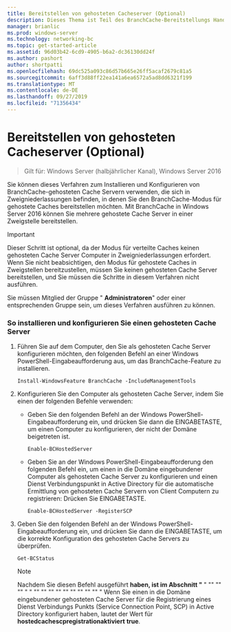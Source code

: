 ```yaml
---
title: Bereitstellen von gehosteten Cacheserver (Optional)
description: Dieses Thema ist Teil des BranchCache-Bereitstellungs Handbuchs für Windows Server 2016, das zeigt, wie BranchCache im Modus für verteilte und gehostete Caches bereitgestellt wird, um die WAN-Bandbreitenauslastung in Zweigniederlassungen zu optimieren.
manager: brianlic
ms.prod: windows-server
ms.technology: networking-bc
ms.topic: get-started-article
ms.assetid: 96d03b42-6cd9-4905-b6a2-dc36130dd24f
ms.author: pashort
author: shortpatti
ms.openlocfilehash: 69dc525a093c86d57b665e26ff5acaf2679c81a5
ms.sourcegitcommit: 6aff3d88ff22ea141a6ea6572a5ad8dd6321f199
ms.translationtype: MT
ms.contentlocale: de-DE
ms.lasthandoff: 09/27/2019
ms.locfileid: "71356434"
---
```

# <a name="deploy-hosted-cache-servers-optional"></a>Bereitstellen von gehosteten Cacheserver (Optional)

>Gilt für: Windows Server (halbjährlicher Kanal), Windows Server 2016

Sie können dieses Verfahren zum Installieren und Konfigurieren von BranchCache-gehosteten Cache Servern verwenden, die sich in Zweigniederlassungen befinden, in denen Sie den BranchCache-Modus für gehostete Caches bereitstellen möchten. Mit BranchCache in Windows Server 2016 können Sie mehrere gehostete Cache Server in einer Zweigstelle bereitstellen.  
  
> [!IMPORTANT]  
> Dieser Schritt ist optional, da der Modus für verteilte Caches keinen gehosteten Cache Server Computer in Zweigniederlassungen erfordert. Wenn Sie nicht beabsichtigen, den Modus für gehostete Caches in Zweigstellen bereitzustellen, müssen Sie keinen gehosteten Cache Server bereitstellen, und Sie müssen die Schritte in diesem Verfahren nicht ausführen.  
  
Sie müssen Mitglied der Gruppe " **Administratoren**" oder einer entsprechenden Gruppe sein, um dieses Verfahren ausführen zu können.  
  
### <a name="to-install-and-configure-a-hosted-cache-server"></a>So installieren und konfigurieren Sie einen gehosteten Cache Server  
  
1.  Führen Sie auf dem Computer, den Sie als gehosteten Cache Server konfigurieren möchten, den folgenden Befehl an einer Windows PowerShell-Eingabeaufforderung aus, um das BranchCache-Feature zu installieren.  
  
    `Install-WindowsFeature BranchCache -IncludeManagementTools`  
  
2.  Konfigurieren Sie den Computer als gehosteten Cache Server, indem Sie einen der folgenden Befehle verwenden:  
  
    -   Geben Sie den folgenden Befehl an der Windows PowerShell-Eingabeaufforderung ein, und drücken Sie dann die EINGABETASTE, um einen Computer zu konfigurieren, der nicht der Domäne beigetreten ist.  
  
        `Enable-BCHostedServer`  
  
    -   Geben Sie an der Windows PowerShell-Eingabeaufforderung den folgenden Befehl ein, um einen in die Domäne eingebundener Computer als gehosteten Cache Server zu konfigurieren und einen Dienst Verbindungspunkt in Active Directory für die automatische Ermittlung von gehosteten Cache Servern von Client Computern zu registrieren: Drücken Sie EINGABETASTE.  
  
        `Enable-BCHostedServer -RegisterSCP`  
  
3.  Geben Sie den folgenden Befehl an der Windows PowerShell-Eingabeaufforderung ein, und drücken Sie dann die EINGABETASTE, um die korrekte Konfiguration des gehosteten Cache Servers zu überprüfen.  
  
    `Get-BCStatus`  
  
    > [!NOTE]  
    > Nachdem Sie diesen Befehl ausgeführt **haben, ist im Abschnitt "** " "" "" "" " " "" "" "" "" "" "" "" "" "" " Wenn Sie einen in die Domäne eingebundener gehosteten Cache Server für die Registrierung eines Dienst Verbindungs Punkts (Service Connection Point, SCP) in Active Directory konfiguriert haben, lautet der Wert für **hostedcachescpregistrationaktiviert** **true**.  
  

